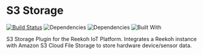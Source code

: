 # S3 Storage

[![Build Status](https://travis-ci.org/Reekoh/s3-storage.svg)](https://travis-ci.org/Reekoh/s3-storage)
![Dependencies](https://img.shields.io/david/Reekoh/s3-storage.svg)
![Dependencies](https://img.shields.io/david/dev/Reekoh/s3-storage.svg)
![Built With](https://img.shields.io/badge/built%20with-gulp-red.svg)

S3 Storage Plugin for the Reekoh IoT Platform. Integrates a Reekoh instance with Amazon S3 Cloud File Storage to store hardware device/sensor data.
